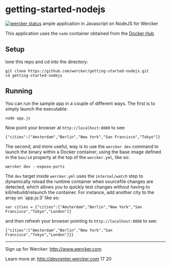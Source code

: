 # getting-started-nodejs

[![wercker status](https://app.wercker.com/status/7b1a402dd00d57fc9abddf9eb5161675/s "wercker status")](https://app.wercker.com/project/bykey/7b1a402dd00d57fc9abddf9eb5161675)
 ample application in Javascript on NodeJS for Wercker

This application uses the `node` container obtained from the [Docker Hub](https://hub.docker.com/_/node/)

## Setup
lone this repo and cd into the directory:

```
git clone https://github.com/wercker/getting-started-nodejs.git
cd getting-started-nodejs
```

## Running
You can run the sample app in a couple of different ways. The first is to simply launch the executable:
```
node app.js
```

Now point your browser at `http://localhost:8080` to see:
```
{"cities":["Amsterdam","Berlin","New York","San Francisco","Tokyo"]}
```

The second, and more useful, way is to use the `wercker dev` command to launch the binary within a Docker container, using the base image defined in the `box/id` property at the top of the `wercker.yml`, like so:
```
wercker dev --expose-ports
```
The `dev` target inside `wercker.yml` uses the `internal/watch` step to dynamically reload the runtime container when sourcefile changes are detected, which allows you to quickly test changes without having to kill/rebuild/relaunch the container. For instance, add another city to the array on `app.js:3' like so:

```
var cities = {"cities":["Amsterdam","Berlin","New York","San Francisco","Tokyo","London"]}
```

and then refresh your browser pointing to `http://localhost:8080` to see:
```
{"cities":["Amsterdam","Berlin","New York","San Francisco","Tokyo","London"]}}
```

---
Sign up for Wercker: http://www.wercker.com

Learn more at: http://devcenter.wercker.com
17
20

